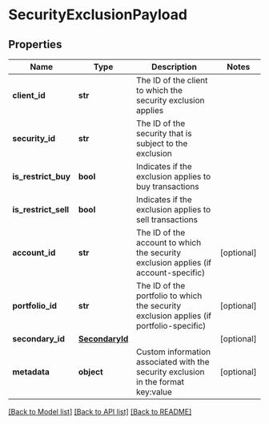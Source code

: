 # SecurityExclusionPayload

## Properties
Name | Type | Description | Notes
------------ | ------------- | ------------- | -------------
**client_id** | **str** | The ID of the client to which the security exclusion applies | 
**security_id** | **str** | The ID of the security that is subject to the exclusion | 
**is_restrict_buy** | **bool** | Indicates if the exclusion applies to buy transactions | 
**is_restrict_sell** | **bool** | Indicates if the exclusion applies to sell transactions | 
**account_id** | **str** | The ID of the account to which the security exclusion applies (if account-specific) | [optional] 
**portfolio_id** | **str** | The ID of the portfolio to which the security exclusion applies (if portfolio-specific) | [optional] 
**secondary_id** | [**SecondaryId**](SecondaryId.md) |  | [optional] 
**metadata** | **object** | Custom information associated with the security exclusion in the format key:value | [optional] 

[[Back to Model list]](../README.md#documentation-for-models) [[Back to API list]](../README.md#documentation-for-api-endpoints) [[Back to README]](../README.md)


